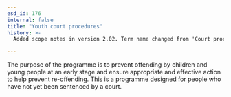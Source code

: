 ```yaml
---
esd_id: 176
internal: false
title: "Youth court procedures"
history: >-
  Added scope notes in version 2.02. Term name changed from 'Court procedures' to 'Youth justice - court procedures' in version 3.00. Name changed to 'Youth court procedures' in version 4.00.

---
```


The purpose of the programme is to prevent offending by children and young people at an early stage and ensure appropriate and effective action to help prevent re-offending.  This is a programme designed for people who have not yet been sentenced by a court.

